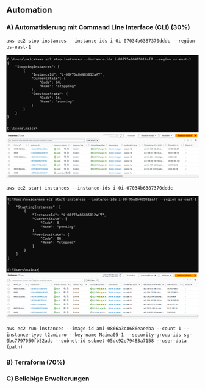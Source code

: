 ## Automation

### A) Automatisierung mit Command Line Interface (CLI) (30%)
```
aws ec2 stop-instances --instance-ids i-0i-07034b6387370dddc --region us-east-1
```
![Stop Instance cmd](image.png)
![Stop Instance aws](image-1.png)

```
aws ec2 start-instances --instance-ids i-0i-07034b6387370dddc 
```
![Start Instance cmd](image-2.png)
![Start Instance aws](image-3.png)

```
aws ec2 run-instances --image-id ami-0866a3c8686eaeeba --count 1 --instance-type t2.micro --key-name Naima05-1 --security-group-ids sg-0bc7797050fb52adc --subnet-id subnet-05dc92e79483a7158 --user-data (path)
```

### B) Terraform (70%)

### C) Beliebige Erweiterungen